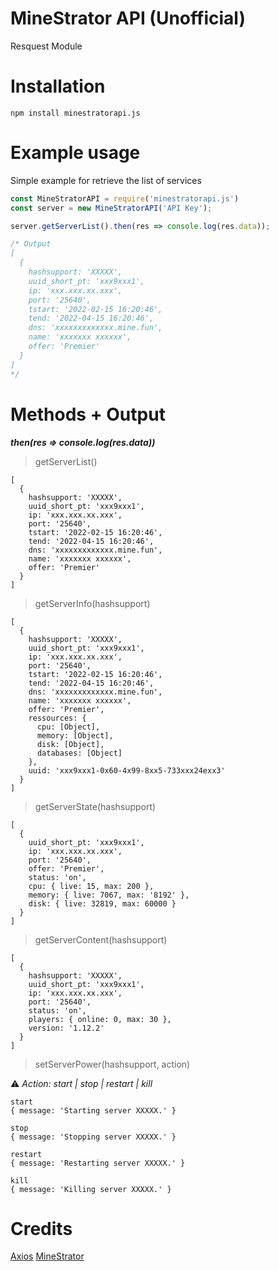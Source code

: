 # **MineStrator API (Unofficial)**


Resquest Module
# **Installation**
```
npm install minestratorapi.js
```
# **Example usage**
Simple example for retrieve the list of services
```js
const MineStratorAPI = require('minestratorapi.js')
const server = new MineStratorAPI('API Key');

server.getServerList().then(res => console.log(res.data));

/* Output
[
  {
    hashsupport: 'XXXXX',
    uuid_short_pt: 'xxx9xxx1',    
    ip: 'xxx.xxx.xx.xxx',
    port: '25640',
    tstart: '2022-02-15 16:20:46',
    tend: '2022-04-15 16:20:46',
    dns: 'xxxxxxxxxxxxx.mine.fun',
    name: 'xxxxxxx xxxxxx',
    offer: 'Premier'
  }
]
*/
```
# **Methods + Output**
***then(res => console.log(res.data))***
> getServerList()
```
[
  {
    hashsupport: 'XXXXX',
    uuid_short_pt: 'xxx9xxx1',    
    ip: 'xxx.xxx.xx.xxx',
    port: '25640',
    tstart: '2022-02-15 16:20:46',
    tend: '2022-04-15 16:20:46',
    dns: 'xxxxxxxxxxxxx.mine.fun',
    name: 'xxxxxxx xxxxxx',
    offer: 'Premier'
  }
]
```
> getServerInfo(hashsupport)
```
[
  {
    hashsupport: 'XXXXX',
    uuid_short_pt: 'xxx9xxx1',    
    ip: 'xxx.xxx.xx.xxx',
    port: '25640',
    tstart: '2022-02-15 16:20:46',
    tend: '2022-04-15 16:20:46',
    dns: 'xxxxxxxxxxxxx.mine.fun',
    name: 'xxxxxxx xxxxxx',
    offer: 'Premier',
    ressources: {
      cpu: [Object],
      memory: [Object],
      disk: [Object],
      databases: [Object]
    },
    uuid: 'xxx9xxx1-0x60-4x99-8xx5-733xxx24exx3'
  }
]
```
> getServerState(hashsupport)
```
[
  {
    uuid_short_pt: 'xxx9xxx1',    
    ip: 'xxx.xxx.xx.xxx',
    port: '25640',
    offer: 'Premier',
    status: 'on',
    cpu: { live: 15, max: 200 },
    memory: { live: 7067, max: '8192' },
    disk: { live: 32819, max: 60000 }
  }
]
```
> getServerContent(hashsupport)
```
[
  {
    hashsupport: 'XXXXX',
    uuid_short_pt: 'xxx9xxx1',    
    ip: 'xxx.xxx.xx.xxx',
    port: '25640',
    status: 'on',
    players: { online: 0, max: 30 },
    version: '1.12.2'
  }
]
```
> setServerPower(hashsupport, action) 

⚠ *Action: start | stop | restart | kill* 
```
start
{ message: 'Starting server XXXXX.' }

stop
{ message: 'Stopping server XXXXX.' }

restart
{ message: 'Restarting server XXXXX.' }

kill
{ message: 'Killing server XXXXX.' }
```
# **Credits**
[Axios](https://www.npmjs.com/package/axios)
[MineStrator](https://minestrator.com/)
